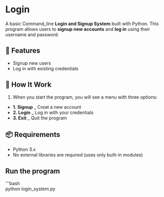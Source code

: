 # Login

A basic Command_line **Login and Signup System** built with Python.
This program allows users to **signup new accounts** and **log in** using their username and password.


## 🚀 Features 

- Signup new users
- Log in with existing credentials

## 🧩 How It Work 

1. When you start the program, you will see a menu with three options:
- **1. Signup** _ Creat a new account
- **2. Login** _ Log in with your credentials
- **3. Exit** _ Quit the program

## 📦 Requirements

- Python 3.x
- No external libraries are required (uses only built-in modules)

## Run the program 

'''bash  
python login_system.py
